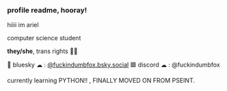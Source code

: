 ### profile readme, hooray!

<!--
**fuckindumbfox/fuckindumbfox** is a ✨ _special_ ✨ repository because its `README.md` (this file) appears on your GitHub profile.

Here are some ideas to get you started:

- 🔭 I’m currently working on ...
- 🌱 I’m currently learning ...
- 👯 I’m looking to collaborate on ...
- 🤔 I’m looking for help with ...
- 💬 Ask me about ...
- 📫 How to reach me: ...
- 😄 Pronouns: ...
- ⚡ Fun fact: ...
-->
hiiii im ariel

computer science student



**they/she**, trans rights 🏳️‍⚧️

🔵 bluesky ☁ : [@fuckindumbfox.bsky.social](https://bsky.app/profile/fuckindumbfox.bsky.social)
🟪 discord ☁ : @fuckindumbfox

currently learning PYTHON!! , FINALLY MOVED ON FROM PSEINT.



